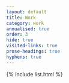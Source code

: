 ```yaml
---
layout: default
title: Work
category: work
annualised: true
order: 3
hide: true
visited-links: true
prose-headings: true
hyphens: true
---
```


{% include list.html %}
